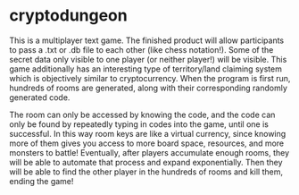 # cryptodungeon
This is a multiplayer text game.
The finished product will allow participants to pass a .txt or .db file to each other (like chess notation!).  Some of the
secret data only visible to one player (or neither player!) will be visible.  This game additionally has an interesting type of
territory/land claiming system which is objectively similar to cryptocurrency.  When the program is first run, hundreds of rooms
are generated, along with their corresponding randomly generated code.  

The room can only be accessed by knowing the code, and the code can only be found by repeatedly typing in codes into the game,
until one is successful.  In this way room keys are like a virtual currency, since knowing more of them gives you access to more
board space, resources, and more monsters to battle!  Eventually, after players accumulate enough rooms, they will be able to
automate that process and expand exponentially.  Then they will be able to find the other player in the hundreds of rooms and kill
them, ending the game!
